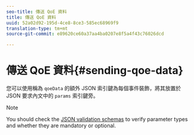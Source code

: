 ```yaml
---
seo-title: 傳送 QoE 資料
title: 傳送 QoE 資料
uuid: 52a02d92-195d-4ce8-8ce3-585ec68969f9
translation-type: tm+mt
source-git-commit: e89620ce60a37aa4ba0207e8f5a4f43c76026dcd

---
```



# 傳送 QoE 資料{#sending-qoe-data}

您可以使用稱為 `qoeData` 的額外 JSON 索引鍵為每個事件裝飾，將其放置於 JSON 要求內文中的 `params` 索引鍵旁。

>[!NOTE]
>
>You should check the [JSON validation schemas](/help/media-collection-api/mc-api-impl/mc-api-validate-reqs.md) to verify parameter types and whether they are mandatory or optional.

